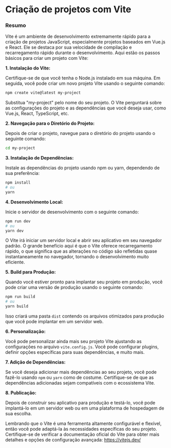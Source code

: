 # Criação de projetos com Vite

### Resumo

Vite é um ambiente de desenvolvimento extremamente rápido para a criação de projetos JavaScript, especialmente projetos baseados em Vue.js e React. Ele se destaca por sua velocidade de compilação e recarregamento rápido durante o desenvolvimento. Aqui estão os passos básicos para criar um projeto com Vite:

**1. Instalação do Vite:**

Certifique-se de que você tenha o Node.js instalado em sua máquina. Em seguida, você pode criar um novo projeto Vite usando o seguinte comando:

```bash
npm create vite@latest my-project
```

Substitua "my-project" pelo nome do seu projeto. O Vite perguntará sobre as configurações do projeto e as dependências que você deseja usar, como Vue.js, React, TypeScript, etc.

**2. Navegação para o Diretório do Projeto:**

Depois de criar o projeto, navegue para o diretório do projeto usando o seguinte comando:

```bash
cd my-project
```

**3. Instalação de Dependências:**

Instale as dependências do projeto usando npm ou yarn, dependendo de sua preferência:

```bash
npm install
# ou
yarn
```

**4. Desenvolvimento Local:**

Inicie o servidor de desenvolvimento com o seguinte comando:

```bash
npm run dev
# ou
yarn dev
```

O Vite irá iniciar um servidor local e abrir seu aplicativo em seu navegador padrão. O grande benefício aqui é que o Vite oferece recarregamento rápido, o que significa que as alterações no código são refletidas quase instantaneamente no navegador, tornando o desenvolvimento muito eficiente.

**5. Build para Produção:**

Quando você estiver pronto para implantar seu projeto em produção, você pode criar uma versão de produção usando o seguinte comando:

```bash
npm run build
# ou
yarn build
```

Isso criará uma pasta `dist` contendo os arquivos otimizados para produção que você pode implantar em um servidor web.

**6. Personalização:**

Você pode personalizar ainda mais seu projeto Vite ajustando as configurações no arquivo `vite.config.js`. Você pode configurar plugins, definir opções específicas para suas dependências, e muito mais.

**7. Adição de Dependências:**

Se você deseja adicionar mais dependências ao seu projeto, você pode fazê-lo usando `npm` ou `yarn` como de costume. Certifique-se de que as dependências adicionadas sejam compatíveis com o ecossistema Vite.

**8. Publicação:**

Depois de construir seu aplicativo para produção e testá-lo, você pode implantá-lo em um servidor web ou em uma plataforma de hospedagem de sua escolha.

Lembrando que o Vite é uma ferramenta altamente configurável e flexível, então você pode adaptá-la às necessidades específicas do seu projeto. Certifique-se de verificar a documentação oficial do Vite para obter mais detalhes e opções de configuração avançada: https://vitejs.dev/
